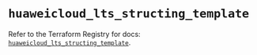 # `huaweicloud_lts_structing_template`

Refer to the Terraform Registry for docs: [`huaweicloud_lts_structing_template`](https://registry.terraform.io/providers/huaweicloud/huaweicloud/1.71.1/docs/resources/lts_structing_template).
